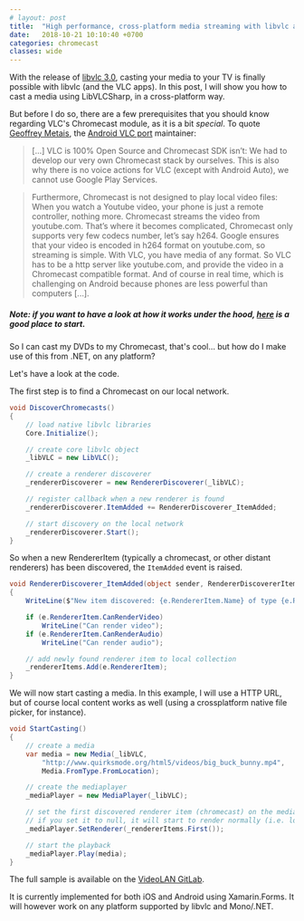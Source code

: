 ```yaml
---
# layout: post
title:  "High performance, cross-platform media streaming with libvlc and Chromecast"
date:   2018-10-21 10:10:40 +0700
categories: chromecast
classes: wide
---
```

With the release of [libvlc 3.0](https://www.videolan.org/vlc/releases/3.0.0.html), casting your media to your TV is finally possible with libvlc (and the VLC apps). In this post, I will show you how to cast a media using LibVLCSharp, in a cross-platform way.

But before I do so, there are a few prerequisites that you should know regarding VLC's Chromecast module, as it is a bit _special_. To quote [Geoffrey Metais](https://geoffreymetais.github.io/features/vlc-30/), the [Android VLC port](https://code.videolan.org/videolan/vlc-android) maintainer:

> [...] VLC is 100% Open Source and Chromecast SDK isn’t: We had to develop our very own Chromecast stack by ourselves. This is also why there is no voice actions for VLC (except with Android Auto), we cannot use Google Play Services.

> Furthermore, Chromecast is not designed to play local video files: When you watch a Youtube video, your phone is just a remote controller, nothing more. Chromecast streams the video from youtube.com.
That’s where it becomes complicated, Chromecast only supports very few codecs number, let’s say h264. Google ensures that your video is encoded in h264 format on youtube.com, so streaming is simple.
With VLC, you have media of any format. So VLC has to be a http server like youtube.com, and provide the video in a Chromecast compatible format. And of course in real time, which is challenging on Android because phones are less powerful than computers [...].

##### Note: if you want to have a look at how it works under the hood, [here](https://github.com/videolan/vlc-3.0/tree/master/modules/stream_out/chromecast) is a good place to start.

So I can cast my DVDs to my Chromecast, that's cool... but how do I make use of this from .NET, on any platform?

Let's have a look at the code.

The first step is to find a Chromecast on our local network.

~~~~csharp
void DiscoverChromecasts()
{
    // load native libvlc libraries
    Core.Initialize();

    // create core libvlc object
    _libVLC = new LibVLC();

    // create a renderer discoverer
    _rendererDiscoverer = new RendererDiscoverer(_libVLC);

    // register callback when a new renderer is found
    _rendererDiscoverer.ItemAdded += RendererDiscoverer_ItemAdded;

    // start discovery on the local network
    _rendererDiscoverer.Start();
}
~~~~

So when a new RendererItem (typically a chromecast, or other distant renderers) has been discovered, the `ItemAdded` event is raised.

~~~~csharp
void RendererDiscoverer_ItemAdded(object sender, RendererDiscovererItemAddedEventArgs e)
{
    WriteLine($"New item discovered: {e.RendererItem.Name} of type {e.RendererItem.Type}");

    if (e.RendererItem.CanRenderVideo)
        WriteLine("Can render video");
    if (e.RendererItem.CanRenderAudio)
        WriteLine("Can render audio");

    // add newly found renderer item to local collection
    _rendererItems.Add(e.RendererItem);
}
~~~~

We will now start casting a media. In this example, I will use a HTTP URL, but of course local content works as well (using a crossplatform native file picker, for instance).

~~~~csharp
void StartCasting()
{
    // create a media
    var media = new Media(_libVLC,
        "http://www.quirksmode.org/html5/videos/big_buck_bunny.mp4",
        Media.FromType.FromLocation);

    // create the mediaplayer
    _mediaPlayer = new MediaPlayer(_libVLC);

    // set the first discovered renderer item (chromecast) on the mediaplayer
    // if you set it to null, it will start to render normally (i.e. locally) again
    _mediaPlayer.SetRenderer(_rendererItems.First());

    // start the playback
    _mediaPlayer.Play(media);
}
~~~~

The full sample is available on the [VideoLAN GitLab](https://code.videolan.org/mfkl/libvlcsharp-samples/tree/master/Chromecast).

It is currently implemented for both iOS and Android using Xamarin.Forms. It will however work on any platform supported by libvlc and Mono/.NET.